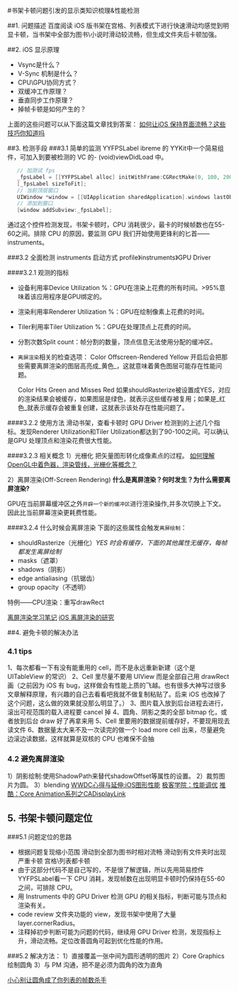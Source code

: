 #书架卡顿问题引发的显示类知识梳理&性能检测

##1. 问题描述
百度阅读 iOS 版书架在宫格、列表模式下进行快速滑动均感觉到明显卡顿，当书架中全部为图书\小说时滑动较流畅，但生成文件夹后卡顿加强。

##2. iOS 显示原理
* Vsync是什么？
* V-Sync 机制是什么？
* CPU\GPU协同方式？
* 双缓冲工作原理？
* 垂直同步工作原理？
* 掉帧卡顿是如何产生的？

上面的这些问题可以从下面这篇文章找到答案：
[如何让iOS 保持界面流畅？这些技巧你知道吗](http://www.cocoachina.com/ios/20151130/14477.html)

##3. 检测手段
###3.1 简单的监测 YYFPSLabel
 ibreme 的 YYKit中一个简易组件，可加入到要被检测的 VC 的- (void)viewDidLoad 中。
 ```objective-c
    // 加测试 fps
    _fpsLabel = [[YYFPSLabel alloc] initWithFrame:CGRectMake(0, 100, 200, 200)];
    [_fpsLabel sizeToFit];
    // 当前顶层窗口
    UIWindow *window = [[UIApplication sharedApplication].windows lastObject];
    // 添加到窗口
    [window addSubview:_fpsLabel];
 ```
 通过这个控件检测发现，书架卡顿时，CPU 消耗很少，最卡的时候帧数也在55-60之间。排除 CPU 的原因，要监测 GPU 我们开始使用更锋利的匕首——instruments。
 
###3.2 全面检测 instruments
启动方式 profile》instruments》GPU Driver

####3.2.1 观测的指标
* 设备利用率Device Utilization %：GPU在渲染上花费的所有时间。>95%意味着该应用程序是GPU绑定的。
* 渲染利用率Renderer Utilization %：GPU在绘制像素上花费的时间。
* Tiler利用率Tiler Utilization %：GPU在处理顶点上花费的时间。
* 分割次数Split count：帧分割的数量，顶点信息无法使用分配的缓冲区。
* `离屏渲染`相关的检查选项：
  Color Offscreen-Rendered Yellow 开启后会把那些需要离屏渲染的图层高亮成_黄色_，这就意味着黄色图层可能存在性能问题。

  Color Hits Green and Misses Red
如果shouldRasterize被设置成YES，对应的渲染结果会被缓存，如果图层是绿色，就表示这些缓存被复用；如果是_红色_就表示缓存会被重复创建，这就表示该处存在性能问题了。

####3.2.2 使用方法
滑动书架，查看卡顿时 GPU Driver 检测到的上述几个指标。发现Renderer Utilization和Tiler Utilization都达到了90-100之间。可以确认是GPU 处理顶点和渲染花费很大性能。

####3.2.3 相关概念
1）光栅化 
把矢量图形转化成像素点的过程。
[如何理解OpenGL中着色器，渲染管线，光栅化等概念？](https://www.zhihu.com/question/29163054)

2）离屏渲染(Off-Screen Rendering)
**什么是离屏渲染？何时发生？为什么需要离屏渲染?**

GPU在当前屏幕缓冲区之外`开辟一个新的缓冲区`进行渲染操作,并多次切换上下文。因此比当前屏幕渲染更耗费性能。

####3.2.4 什么时候会离屏渲染
下面的这些属性会触发`离屏绘制`：

* shouldRasterize（光栅化）_YES 时会有缓存，下面的其他属性无缓存，每帧都发生离屏绘制_
* masks（遮罩）
* shadows（阴影）
* edge antialiasing（抗锯齿）
* group opacity（不透明）

特例——CPU渲染：重写drawRect

[离屏渲染学习笔记](http://www.tuicool.com/articles/2iYbMfE)
[iOS 离屏渲染的研究](http://www.jianshu.com/p/6d24a4c29e18/comments/1175981)

##4. 避免卡顿的解决办法 
### 4.1 tips
1、每次都看一下有没有能重用的 cell，而不是永远重新新建（这个是 UITableView 的常识）
2、Cell 里尽量不要用 UIView 而是全部自己用 drawRect 画（之前因为 iOS 有 bug，这样做会有性能上质的飞越。也有很多大神写过很多文章解释原理，有兴趣的自己去看看吧我就不做复制粘贴了。后来 iOS 也改掉了这个问题，这么做的效果就没那么明显了。）
3、图片载入放到后台进程去进行，滚出可视范围的载入进程要 cancel 掉
4、圆角、阴影之类的全部 bitmap 化，或者放到后台 draw 好了再拿来用
5、Cell 里要用的数据提前缓存好，不要现用现去读文件
6、数据量太大来不及一次读完的做一个 load more cell 出来，尽量避免边滚边读数据，这样就算是双核的 CPU 也难保不会抽

### 4.2 避免离屏渲染
1）阴影绘制:使用ShadowPath来替代shadowOffset等属性的设置。
2）裁剪图片为圆。
3）blending
[WWDC心得与延伸:iOS图形性能](http://www.cocoachina.com/ios/20150429/11712.html)
[极客学院：性能调优](http://wiki.jikexueyuan.com/project/ios-core-animation/performance-tuning.html)
[推酷：Core Animation系列之CADisplayLink](http://www.tuicool.com/articles/meMVR3)

## 5. 书架卡顿问题定位
###5.1 问题定位的思路

* 根据问题复现缩小范围
  滑动到全部为图书时相对流畅
  滑动到有文件夹时出现严重卡顿
  宫格\列表都卡顿
* 由于这部分代码不是自己写的，不是很了解逻辑，所以先用简易控件 YYFPSLabel看一下 CPU 消耗，发现帧数在出现明显卡顿时仍保持在55-60之间，可排除 CPU。
* 用 Instruments 中的 GPU Driver 检测 GPU 的相关指标，判断可能与顶点和渲染有关。
* code review 文件夹功能的 view，发现书架中使用了大量 layer.cornerRadius。
* 注释掉初步判断可能为问题的代码，继续用 GPU Driver 检测，发现指标上升，滑动流畅。定位改善圆角可起到优化性能的作用。

###5.2 解决方法：
1）直接覆盖一张中间为圆形透明的图片
2）Core Graphics绘制圆角
3）与 PM 沟通，把不是必须为圆角的改为直角

[小心别让圆角成了你列表的帧数杀手](http://www.cocoachina.com/ios/20150803/12873.html)